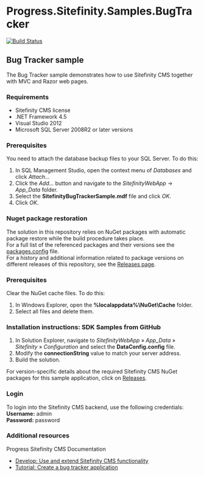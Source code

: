 Progress.Sitefinity.Samples.BugTracker
=====================================

[![Build Status](http://sdk-jenkins-ci.cloudapp.net/buildStatus/icon?job=Telerik.Sitefinity.Samples.BugTracker.CI)](http://sdk-jenkins-ci.cloudapp.net/job/Telerik.Sitefinity.Samples.BugTracker.CI/)

## Bug Tracker sample

The Bug Tracker sample demonstrates how to use Sitefinity CMS together with MVC and Razor web pages.


### Requirements

* Sitefinity CMS license
* .NET Framework 4.5
* Visual Studio 2012
* Microsoft SQL Server 2008R2 or later versions


### Prerequisites

You need to attach the database backup files to your SQL Server. To do this:

1. In SQL Management Studio, open the context menu of _Databases_ and click _Attach..._
2. Click the _Add..._ button and navigate to the _SitefinityWebApp_ -> *App_Data* folder.
3. Select the **SitefinityBugTrackerSample.mdf** file and click _OK_.
4. Click _OK_.

### Nuget package restoration
The solution in this repository relies on NuGet packages with automatic package restore while the build procedure takes place.   
For a full list of the referenced packages and their versions see the [packages.config](https://github.com/Sitefinity-SDK/Telerik.Sitefinity.Samples.BugTracker/blob/master/SitefinityWebApp/packages.config) file.    
For a history and additional information related to package versions on different releases of this repository, see the [Releases page](https://github.com/Sitefinity-SDK/Telerik.Sitefinity.Samples.BugTracker/releases).    

### Prerequisites

Clear the NuGet cache files. To do this:

1. In Windows Explorer, open the **%localappdata%\NuGet\Cache** folder.
2. Select all files and delete them.

### Installation instructions: SDK Samples from GitHub



1. In Solution Explorer, navigate to _SitefinityWebApp_ » *App_Data* » _Sitefinity_ » _Configuration_ and select the **DataConfig.config** file. 
2. Modify the **connectionString** value to match your server address.
3. Build the solution.

For version-specific details about the required Sitefinity CMS NuGet packages for this sample application, click on [Releases](https://github.com/Sitefinity-SDK/Telerik.Sitefinity.Samples.BugTracker/releases).


### Login

To login into the Sitefinity CMS backend, use the following credentials:  
**Username:** admin  
**Password:** password


### Additional resources
Progress Sitefinity CMS Documentation  
* [Develop: Use and extend Sitefinity CMS functionality](http://docs.sitefinity.com/develop-create-and-manage-website-content)
* [Tutorial: Create a bug tracker application](http://docs.sitefinity.com/tutorial-create-a-bug-tracker-application)

